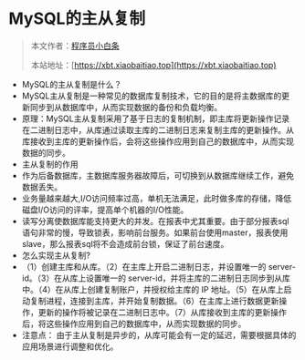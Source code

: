 # MySQL的主从复制

> 本文作者：[程序员小白条](https://github.com/luoye6)
>
> 本站地址：[https://xbt.xiaobaitiao.top](https://xbt.xiaobaitiao.top)

- MySQL的主从复制是什么？
- MySQL主从复制是一种常见的数据库复制技术，它的目的是将主数据库的更新同步到从数据库中，从而实现数据的备份和负载均衡。
- 原理：MySQL主从复制采用了基于日志的复制机制，即主库将更新操作记录在二进制日志中，从库通过读取主库的二进制日志来复制主库的更新操作。从库接收到主库的更新操作后，会将这些操作应用到自己的数据库中，从而实现数据的同步。
- 主从复制的作用
- 作为后备数据库，主数据库服务器故障后，可切换到从数据库继续工作，避免数据丢失。
- 业务量越来越大,I/O访问频率过高，单机无法满足，此时做多库的存储，降低磁盘I/O访问的评率，提高单个机器的I/O性能。
- 读写分离使数据库能支持更大的并发。在报表中尤其重要。由于部分报表sql语句非常的慢，导致锁表，影响前台服务。如果前台使用master，报表使用slave，那么报表sql将不会造成前台锁，保证了前台速度。
- 怎么实现主从复制?
- （1）创建主库和从库。（2）在主库上开启二进制日志，并设置唯一的 server-id。（3）在从库上设置唯一的 server-id，并将主库的二进制日志同步到从库中。（4）在从库上创建复制账户，并授权给主库的 IP 地址。（5）在从库上启动复制进程，连接到主库，并开始复制数据。（6）在主库上进行数据更新操作，更新的操作将被记录在二进制日志中。（7）从库接收到主库的更新操作后，将这些操作应用到自己的数据库中，从而实现数据的同步。
- 注意点： 由于主从复制是异步的，从库可能会有一定的延迟，需要根据具体的应用场景进行调整和优化。